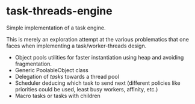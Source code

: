 # task-threads-engine
Simple implementation of a task engine. 

This is merely an exploration attempt at the various problematics that one faces when implementing a task/worker-threads design.

* Object pools utilities for faster instantiation using heap and avoiding fragmentation.
* Generic PoolableObject class
* Delegation of _tasks_ towards a thread pool
* Scheduler deducing which task to send next (different policies like priorities could be used, least busy workers, affinity, etc.)
* Macro tasks or tasks with children
